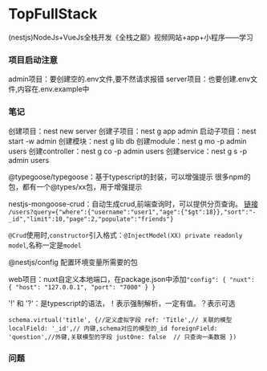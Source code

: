 # TopFullStack

(nestjs)NodeJs+VueJs全栈开发《全栈之巅》视频网站+app+小程序——学习

### 项目启动注意

admin项目：要创建空的.env文件,要不然请求报错
server项目：也要创建.env文件,内容在.env.example中

### 笔记

创建项目：nest new server
创建子项目：nest g app admin
启动子项目：nest start -w admin
创建模块：nest g lib db
创建module：nest g mo -p admin users
创建controller：nest g co -p admin users
创建service：nest g s -p admin users

@typegoose/typegoose：基于typescript的封装，可以增强提示
很多npm的包，都有一个@types/xx包，用于增强提示

nestjs-mongoose-crud：自动生成crud,前端查询时，可以提供分页查询。
[链接](https://github.com/topfullstack/nestjs-mongoose-crud)
`/users?query={"where":{"username":"user1","age":{"$gt":18}},"sort":"-_id","limit":10,"page":2,"populate":"friends"}`

`@Crud`使用时,`constructor`引入格式：`@InjectModel(XX) private readonly model`,名称一定是`model`


@nestjs/config 配置环境变量所需要的包

web项目：nuxt自定义本地端口，在package.json中添加`"config": { "nuxt": { "host": "127.0.0.1", "port": "7000" } }`

'!' 和 '?'：是typescript的语法，！表示强制解析，一定有值。？表示可选

`schema.virtual('title', {//定义虚拟字段
    ref: 'Title',// 关联的模型
    localField: '_id',// 内键,schema对应的模型的_id
    foreignField: 'question',//外键,关联模型的字段
    justOne: false  // 只查询一条数据
})`

### 问题
